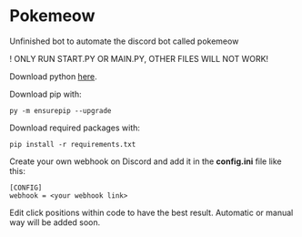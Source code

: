 # Pokemeow
Unfinished bot to automate the discord bot called pokemeow

! ONLY RUN START.PY OR MAIN.PY, OTHER FILES WILL NOT WORK!

Download python [here](https://www.python.org/downloads).

Download pip with:
```
py -m ensurepip --upgrade
```

Download required packages with:
```
pip install -r requirements.txt
```
Create your own webhook on Discord and add it in the **config.ini** file like this:
```
[CONFIG]
webhook = <your webhook link>
```
Edit click positions within code to have the best result.
Automatic or manual way will be added soon.
